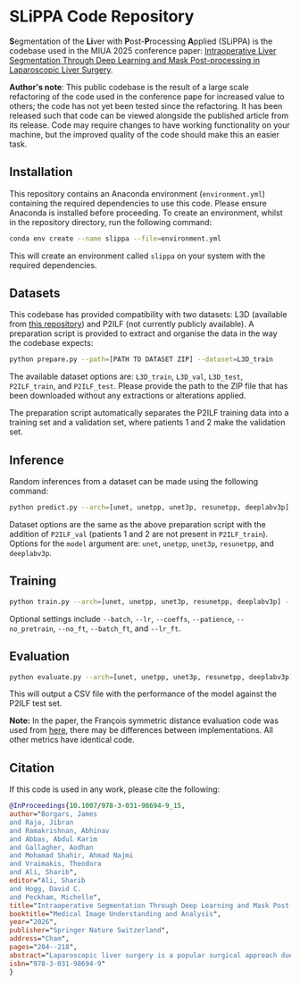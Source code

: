 # SLiPPA Code Repository

**S**egmentation of the **Li**ver with **P**ost-**P**rocessing **A**pplied (SLiPPA) is the codebase used in the MIUA 2025 conference paper: [Intraoperative Liver Segmentation Through Deep Learning and Mask Post-processing in Laparoscopic Liver Surgery](https://doi.org/10.1007/978-3-031-98694-9_15).

**Author's note**: This public codebase is the result of a large scale refactoring of the code used in the conference pape for increased value to others; the code has not yet been tested since the refactoring. It has been released such that code can be viewed alongside the published article from its release. Code may require changes to have working functionality on your machine, but the improved quality of the code should make this an easier task.

## Installation
This repository contains an Anaconda environment (`environment.yml`) containing the required dependencies to use this code. Please ensure Anaconda is installed before proceeding. To create an environment, whilst in the repository directory, run the following command:
```bash
conda env create --name slippa --file=environment.yml
```
This will create an environment called `slippa` on your system with the required dependencies.

## Datasets
This codebase has provided compatibility with two datasets: L3D (available from [this repository](https://github.com/PJLallen/D2GPLand)) and P2ILF (not currently publicly available). A preparation script is provided to extract and organise the data in the way the codebase expects:
```bash
python prepare.py --path=[PATH TO DATASET ZIP] --dataset=L3D_train
```
The available dataset options are: `L3D_train`, `L3D_val`, `L3D_test`, `P2ILF_train`, and `P2ILF_test`. Please provide the path to the ZIP file that has been downloaded without any extractions or alterations applied.

The preparation script automatically separates the P2ILF training data into a training set and a validation set, where patients 1 and 2 make the validation set.

## Inference
Random inferences from a dataset can be made using the following command:
```bash
python predict.py --arch=[unet, unetpp, unet3p, resunetpp, deeplabv3p] --weights=[PATH TO PTH CHECKPOINT] --dataset=[L3D_train, L3D_val, L3D_test, P2ILF_train, P2ILF_test]
```
Dataset options are the same as the above preparation script with the addition of `P2ILF_val` (patients 1 and 2 are not present in `P2ILF_train`). Options for the `model` argument are: `unet`, `unetpp`, `unet3p`, `resunetpp`, and `deeplabv3p`.

## Training
```bash
python train.py --arch=[unet, unetpp, unet3p, resunetpp, deeplabv3p] --model=[PATH TO PTH CHECKPOINT]
```

Optional settings include `--batch`, `--lr`, `--coeffs`, `--patience`, `--no_pretrain`, `--no_ft`, `--batch_ft`, and `--lr_ft`.

## Evaluation
```bash
python evaluate.py --arch=[unet, unetpp, unet3p, resunetpp, deeplabv3p] --path=[PATH TO PTH CHECKPOINT]
```

This will output a CSV file with the performance of the model against the P2ILF test set.

**Note:** In the paper, the François symmetric distance evaluation code was used from [here](https://github.com/sharib-vision/P2ILF), there may be differences between implementations. All other metrics have identical code.

## Citation
If this code is used in any work, please cite the following:
```bibtex
@InProceedings{10.1007/978-3-031-98694-9_15,
author="Borgars, James
and Raja, Jibran
and Ramakrishnan, Abhinav
and Abbas, Abdul Karim
and Gallagher, Aodhan
and Mohamad Shahir, Ahmad Najmi
and Vraimakis, Theodora
and Ali, Sharib",
editor="Ali, Sharib
and Hogg, David C.
and Peckham, Michelle",
title="Intraoperative Segmentation Through Deep Learning and Mask Post-processing in Laparoscopic Liver Surgery",
booktitle="Medical Image Understanding and Analysis",
year="2026",
publisher="Springer Nature Switzerland",
address="Cham",
pages="204--218",
abstract="Laparoscopic liver surgery is a popular surgical approach due to its capabilities of minimising trauma, complications, and recovery times. The use of a laparoscope allows for developments in the field of machine-assisted surgery due to the availability of intraoperative imagery. Accurate landmark detection of the liver using laparoscopic footage is a dependency to many developments, such as 3D-2D registration. In this paper, we present experimental results measuring the suitability of popular segmentation models, and their compatibility with different loss functions when handling intraoperative images; we also present a pipeline in training models for this segmentation task, including a novel step of applying post-processing techniques to maximise accuracy. Our results are evaluated using precision, Dice similarity coefficient, and a symmetric distance metric. Our results show that through the use of our proposed pipeline, models retain their ability to generalise, and can lead to noticeably improved accuracy both quantitatively and qualitatively. We demonstrate the feasibility of utilising post-processing to improve predictions. Finally, possible future directions in this field following from our results are discussed. The code from this research has been made available and can be accessed here: https://github.com/ARMADILLO-VISION/SLiPPA.",
isbn="978-3-031-98694-9"
}
```
